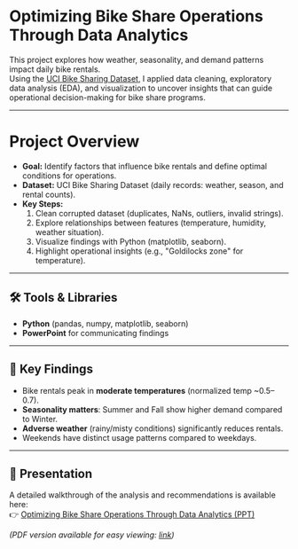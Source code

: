 # Optimizing Bike Share Operations Through Data Analytics

This project explores how weather, seasonality, and demand patterns impact daily bike rentals.  
Using the [UCI Bike Sharing Dataset](https://archive.ics.uci.edu/ml/datasets/bike+sharing+dataset), I applied data cleaning, exploratory data analysis (EDA), and visualization to uncover insights that can guide operational decision-making for bike share programs.

---

# Project Overview
- **Goal:** Identify factors that influence bike rentals and define optimal conditions for operations.
- **Dataset:** UCI Bike Sharing Dataset (daily records: weather, season, and rental counts).
- **Key Steps:**
	1. Clean corrupted dataset (duplicates, NaNs, outliers, invalid strings).
	2. Explore relationships between features (temperature, humidity, weather situation).
	3. Visualize findings with Python (matplotlib, seaborn).
	4. Highlight operational insights (e.g., "Goldilocks zone" for temperature).

---

## 🛠️ Tools & Libraries
- **Python** (pandas, numpy, matplotlib, seaborn)
- **PowerPoint** for communicating findings

---

## 🔑 Key Findings
- Bike rentals peak in **moderate temperatures** (normalized temp ~0.5–0.7).
- **Seasonality matters**: Summer and Fall show higher demand compared to Winter.
- **Adverse weather** (rainy/misty conditions) significantly reduces rentals.
- Weekends have distinct usage patterns compared to weekdays.

---

## 🎤 Presentation
A detailed walkthrough of the analysis and recommendations is available here:  
👉 [Optimizing Bike Share Operations Through Data Analytics (PPT)](presentation/bike_share_analysis.pptx)

*(PDF version available for easy viewing: [link](presentation/bike_share_analysis.pdf))* 
